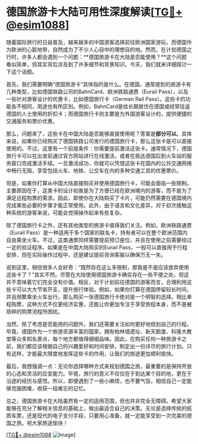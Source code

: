 # 德国旅游卡大陆可用性深度解读[[TG💪+ @esim1088](https://t.me/s/esim1088)]

随着国际旅行的日益普及，越来越多的中国游客选择前往欧洲国家游玩，而德国作为欧洲的心脏地带，自然成为了不少人心目中的理想目的地。然而，在计划德国之行时，许多人都会遇到一个问题：**德国旅游卡在大陆是否能使用？**这个问题看似简单，但其实背后涉及到了许多细节和背景知识。今天，我们就来详细探讨一下这个话题。

首先，我们需要明确“德国旅游卡”具体指的是什么。在德国，通常提到的旅游卡有几种类型，比如德国铁路公司的BahnCard、欧洲铁路通票（Eurail Pass），以及一些针对游客设计的优惠卡，比如德国旅行卡（German Rail Pass）。这些卡的功能各不相同，用途也有所区别。例如，BahnCard是给长期居住在德国或经常往返德国的人士使用的折扣卡；而德国旅行卡则主要是为外国游客设计的，提供便捷的交通服务和票价优惠。

那么，问题来了，这些卡在中国大陆是否能够直接使用呢？答案是**部分可以**。具体来说，如果你已经购买了德国铁路公司发行的德国旅行卡，那么这张卡是可以直接使用的。不过，这里有一个前提条件：你需要提前激活这张卡。通常情况下，德国旅行卡可以在出发前通过官方网站进行在线激活，或者在抵达德国后到火车站的服务窗口完成激活手续。一旦激活成功，你就可以凭借这张卡在国内的公共交通网络中畅行无阻，享受包括火车、地铁、公交车在内的多种交通工具的优惠票价。

但是，如果你打算从中国大陆直接购买并使用德国旅行卡，可能会面临一些限制。主要原因在于，这类卡的设计初衷是为了方便已经在欧洲境内的游客，而不是为了满足远程购票的需求。因此，即使你在大陆购买了卡片，可能仍然需要在德国境内完成某些必要的步骤才能正常使用。此外，由于语言和文化差异，对于初次接触这种系统的游客来说，可能会觉得操作起来有些复杂。

除了德国旅行卡之外，还有其他类型的旅游卡值得我们关注。例如，欧洲铁路通票（Eurail Pass）是一种适用于多个国家的联名卡，持有者可以在整个欧洲范围内自由乘坐火车。不过，这类通票同样需要提前预订座位，并且在使用之前需要经过一定的验证程序。如果是在中国大陆购买的Eurail Pass，一般可以直接用于行程安排，但在实际操作过程中，还是建议提前咨询客服以确保万无一失。

说到这里，相信很多人会好奇：“既然存在这么多限制，那我是不是应该放弃使用这些卡了？”其实不然。尽管在大陆使用德国旅游卡确实存在一些不便之处，但这并不意味着它们完全没有价值。相反，对于计划前往德国的游客而言，合理利用这些卡可以大大节省开支，提升旅行体验。例如，如果你打算在德国停留较长时间，并且频繁乘坐火车出行，那么购买一张德国旅行卡绝对是一个明智的选择。相比单程购票，这种方式不仅更经济实惠，还能让你更加专注于享受旅程本身，而不是被琐碎的购票流程所困扰。

当然，除了考虑是否能用的问题外，我们还需要关注如何更好地规划自己的行程。毕竟，德国作为一个旅游资源丰富的国家，拥有柏林墙遗址、新天鹅堡、科隆大教堂等众多知名景点，每个地方都值得细细品味。因此，在购买任何一种旅游卡之前，我们都应该根据自己的兴趣爱好和时间安排，制定出一份详尽的旅行计划。只有这样，才能最大限度地发挥这些卡的作用，让我们的旅途更加顺利愉快。

最后，我想强调一点：无论你选择哪种方式来规划德国之旅，最重要的是保持开放的心态和灵活的应变能力。毕竟，旅行的意义不仅仅在于到达某个目的地，更在于沿途的经历与感悟。所以，即便遇到了一些小麻烦，也不要气馁，相信自己一定能够克服困难，收获一段难忘的记忆。

总之，德国旅游卡在大陆虽然有一定的适用范围，但也并非完全无障碍。希望大家能够在充分了解相关信息的基础上，做出最适合自己的决策。无论是选择传统的纸质车票，还是现代的电子支付手段，只要用心准备，就一定能享受到一次完美的德国之旅。祝大家旅途愉快！

[[TG💪+ @esim1088](https://t.me/s/esim1088) ![Image](https://i.postimg.cc/4NQfJmqS/Snipaste-2025-05-13-00-14-12.png)]